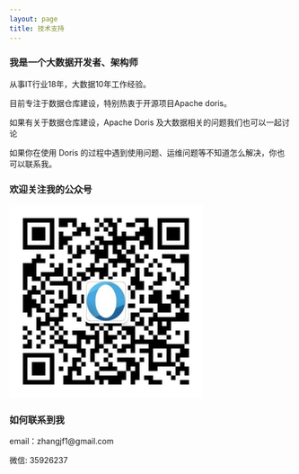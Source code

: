 ```yaml
---
layout: page
title: 技术支持 
---
```


<h3> 我是一个大数据开发者、架构师 </h3>

从事IT行业18年，大数据10年工作经验。

目前专注于数据仓库建设，特别热衷于开源项目Apache doris。

如果有关于数据仓库建设，Apache Doris 及大数据相关的问题我们也可以一起讨论

如果你在使用 Doris 的过程中遇到使用问题、运维问题等不知道怎么解决，你也可以联系我。

<h3> 欢迎关注我的公众号 </h3> 

![](/images/gongzhonghao.jpg)

<h3> 如何联系到我 </h3>

<p> 
email：zhangjf1@gmail.com      
<p> 
微信: 35926237     
<p> 

